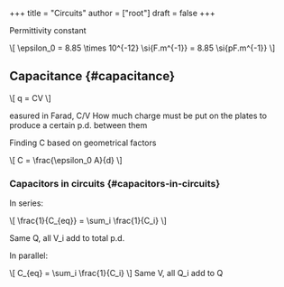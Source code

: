 +++
title = "Circuits"
author = ["root"]
draft = false
+++

Permittivity constant

\\[
\epsilon\_0 = 8.85 \times 10^{-12} \si{F.m^{-1}} = 8.85 \si{pF.m^{-1}}
\\]


## Capacitance {#capacitance}

\\[
q = CV
\\]

easured in Farad, C/V
How much charge must be put on the plates to produce a certain p.d. between them

Finding C based on geometrical factors

\\[
C = \frac{\epsilon\_0 A}{d}
\\]


### Capacitors in circuits {#capacitors-in-circuits}

In series:

\\[
\frac{1}{C\_{eq}} = \sum\_i \frac{1}{C\_i}
\\]

Same Q, all V\_i add to total p.d.

In parallel:

\\[
C\_{eq} = \sum\_i \frac{1}{C\_i}
\\]
Same V, all Q\_i add to Q